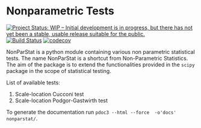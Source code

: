 # Nonparametric Tests

[![Project Status: WIP – Initial development is in progress, but there has not yet been a stable, usable release suitable for the public.](https://www.repostatus.org/badges/latest/wip.svg)](https://www.repostatus.org/#wip) 
[![Build Status](https://travis-ci.com/GrzegorzMika/NonParStat.svg?branch=master)](https://travis-ci.com/GrzegorzMika/NonParStat)
[![codecov](https://codecov.io/gh/GrzegorzMika/NonParStat/branch/master/graph/badge.svg)](https://codecov.io/gh/GrzegorzMika/NonParStat)

NonParStat is a python module containing various non parametric statistical tests. The name NonParStat is a shortcut from Non-Parametric Statistics. The aim of the package is to extend the functionalities provided in the `scipy` package in the scope of statistical testing. 

List of available tests:

1. Scale-location Cucconi test
2. Scale-location Podgor-Gastwirth test

To generate the documentation run `pdoc3 --html --force  -o'docs' nonparstat/`.
